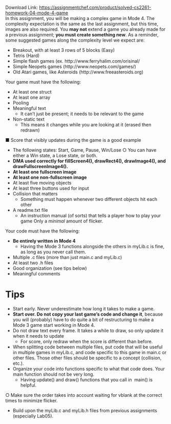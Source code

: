 Download Link: https://assignmentchef.com/product/solved-cs2261-homework-04-mode-4-game
<br>
In this assignment, you will be making a complex game in Mode 4. The complexity expectation is the same as the last assignment, but this time, images are also required. You ​<strong>may not </strong>​extend a game you already made for a previous assignment; ​<strong>you must create something new</strong>​. As a reminder, some suggested games along the complexity level we expect are:

<ul>

 <li>Breakout, with at least 3 rows of 5 blocks (Easy)</li>

 <li>Tetris (Hard)</li>

 <li>Simple flash games (ex. ​http://www.ferryhalim.com/orisinal/</li>

 <li>Simple Neopets games (​http://www.neopets.com/games/​)</li>

 <li>Old Atari games, like Asteroids (​http://www.freeasteroids.org​)</li>

</ul>

Your game must have the following:

<ul>

 <li>At least one struct</li>

 <li>At least one array</li>

 <li>Pooling</li>

 <li>Meaningful text

  <ul>

   <li>It can’t just be present; it needs to be relevant to the game</li>

  </ul></li>

 <li>Non-static text

  <ul>

   <li>This means it changes while you are looking at it (erased then redrawn)</li>

  </ul></li>

</ul>

■   Score that visibly updates during the game is a good example

<ul>

 <li>The following states: Start, Game, Pause, Win/Lose ○ You can have either a Win state, a Lose state, or both.</li>

 <li><strong>DMA used correctly for fillScreen4(), drawRect4(), drawImage4(), and drawFullscreenImage4(). </strong></li>

 <li><strong>At least one fullscreen image </strong></li>

 <li><strong>At least one non-fullscreen image </strong></li>

 <li>At least five moving objects</li>

 <li>At least three buttons used for input</li>

 <li>Collision that matters

  <ul>

   <li>Something must happen whenever two different objects hit each other</li>

  </ul></li>

 <li>A readme.txt file

  <ul>

   <li>An instruction manual (of sorts) that tells a player how to play your game Only a ​<em>minimal </em>​amount of flicker.</li>

  </ul></li>

</ul>




Your code must have the following:

<ul>

 <li><strong>Be entirely written in Mode 4 </strong>

  <ul>

   <li>Having the Mode 3 functions alongside the others in myLib.c is fine, as long as you never call them.</li>

  </ul></li>

 <li>Multiple .c files (more than just main.c and myLib.c)</li>

 <li>At least two .h files</li>

 <li>Good organization (see tips below)</li>

 <li>Meaningful comments</li>

</ul>

<strong> </strong>

<h1>Tips</h1>

<ul>

 <li>Start early. Never underestimate how long it takes to make a game.</li>

 <li><strong>Start over. Do not copy your last game’s code and change it</strong>​, because you will (probably) have to do quite a bit of restructuring to make a Mode 3 game start working in Mode 4.</li>

 <li>Do not draw text every frame. It takes a while to draw, so only update it when it needs to update

  <ul>

   <li>For score, only redraw when the score is different than before.</li>

  </ul></li>

 <li>When splitting code between multiple files, put code that will be useful in multiple games in myLib.c, and code specific to this game in main.c or other files. Those other files should be specific to a concept (collision, etc.).</li>

 <li>Organize your code into functions specific to what that code does. Your main function should not be very long.

  <ul>

   <li>Having ​update() and ​​draw() functions that you call in ​ ​main() is helpful.​</li>

  </ul></li>

</ul>

○    Make sure the order takes into account waiting for vblank at the correct times to minimize flicker.

<ul>

 <li>Build upon the myLib.c and myLib.h files from previous assignments (especially Lab05).</li>

</ul>